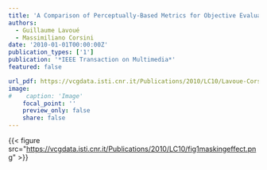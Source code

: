```yaml
---
title: 'A Comparison of Perceptually-Based Metrics for Objective Evaluation of Geometry Processing'
authors:
  - Guillaume Lavoué
  - Massimiliano Corsini
date: '2010-01-01T00:00:00Z'
publication_types: ['1']
publication: '*IEEE Transaction on Multimedia*'
featured: false

url_pdf: https://vcgdata.isti.cnr.it/Publications/2010/LC10/Lavoue-Corsini-preprint.pdf
image:
#    caption: 'Image'
    focal_point: ''
    preview_only: false
    share: false
---
```

{{< figure src="https://vcgdata.isti.cnr.it/Publications/2010/LC10/fig1maskingeffect.png" >}}
